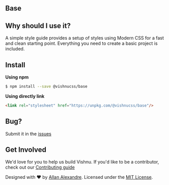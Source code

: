<h2>Base</h2>

## Why should I use it?

A simple style guide provides a setup of styles using Modern CSS for a fast and clean starting point. Everything you need to create a basic project is included.

## Install

**Using npm**

```sh
$ npm install --save @vishnucss/base
```

**Using directly link**

```html
<link rel="stylesheet" href="https://unpkg.com/@vishnucss/base"/>
```

## Bug?

Submit it in the [issues](https://github.com/vishnucss/vishnu/issues)

## Get Involved

We'd love for you to help us build Vishnu. If you'd like to be a contributor, check out our <a href="https://github.com/vishnucss/vishnucss/blob/master/.github/CONTRIBUTING.md" target="_blank">Contributing guide</a>

<p>Designed with ♥ by <a target="_blank" href="https://github.com/alexandesigner" title="Allan Alexandre">Allan Alexandre</a>. Licensed under the <a target="_blank" href="https://github.com/vishnucss/vishnu#license" title="MIT License">MIT License</a>.</p>
